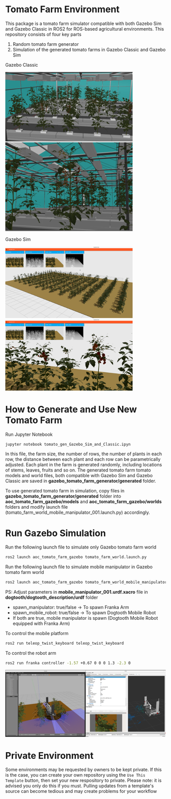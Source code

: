 # Tomato Farm Environment
This package is a tomato farm simulator compatible with both Gazebo Sim and Gazebo Classic in ROS2 for ROS-based agricultural environments. This repository consists of four key parts

1) Random tomato farm generator
2) Simulation of the generated tomato farms in Gazebo Classic and Gazebo Sim

Gazebo Classic 

<img src="docs/GazeboClassic_Farm01.png" width="400" > <img src="docs/GazeboClassic_Farm02.png" width="400" >

<!-- ![Gazebo Classic - Tomato Farm Entire Field](docs/GazeboClassic_Farm01.png?raw=true )
![Gazebo Classic - Tomato Farm Close-up View](docs/GazeboClassic_Farm02.png?raw=true )-->

Gazebo Sim

<!-- ![Gazebo Sim - Tomato Farm Entire Field](docs/GazeboSim_Farm01.png?raw=true )
![Gazebo Sim - Tomato Farm Close-up View](docs/GazeboSim_Farm02.png?raw=true )-->

<img src="docs/GazeboSim_Farm01.png" width="400" > <img src="docs/GazeboSim_Farm02.png" width="400" >

# How to Generate and Use New Tomato Farm

Run Jupyter Notebook

```bash
jupyter notebook tomato_gen_Gazebo_Sim_and_Classic.ipyn
```

In this file, the farm size, the number of rows, the number of plants in each row, the distance between each plant and each row can be parametrically adjusted. Each plant in the farm is generated randomly, including locations of stems, leaves, fruits and so on. The generated tomato farm tomato models and world files, both compatible with Gazebo Sim and Gazebo Classic are saved in **gazebo_tomato_farm_generator/generated** folder. 

To use generated tomato farm in simulation, copy files in **gazebo_tomato_farm_generator/generated** folder into **aoc_tomato_farm_gazebo/models** and **aoc_tomato_farm_gazebo/worlds** folders and modify launch file (tomato_farm_world_mobile_manipulator_001.launch.py) accordingly.

# Run Gazebo Simulation

Run the following launch file to simulate only Gazebo tomato farm world

```bash
ros2 launch aoc_tomato_farm_gazebo tomato_farm_world.launch.py
```

Run the following launch file to simulate mobile manipulator in Gazebo tomato farm world

```bash
ros2 launch aoc_tomato_farm_gazebo tomato_farm_world_mobile_manipulator_001.launch.py 
```

PS: Adjust parameters in **mobile_manipulator_001.urdf.xacro** file in **dogtooth/dogtooth_description/urdf** folder  

* spawn_manipulator: true/false -> To spawn Franka Arm
* spawn_mobile_robot: true/false -> To spawn Dogtooth Mobile Robot
* If both are true, mobile manipulator is spawn (Dogtooth Mobile Robot equipped with Franka Arm)

To control the mobile platform 

```bash
ros2 run teleop_twist_keyboard teleop_twist_keyboard
```

To control the robot arm

```bash
ros2 run franka controller -1.57 +0.67 0 0 0 1.3 -2.3 0
```

<img src="docs/MobileManipulator_in_TomatoFarm_01.png" width="800" >


# Private Environment
Some environments may be requested by owners to be kept private. If this is the case, you can create your own repository using the `Use This Template` button, then set your new respository to private. Please note: it is advised you only do this if you must. Pulling updates from a template's source can become tedious and may create problems for your workflow


